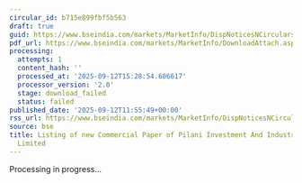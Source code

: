 ```yaml
---
circular_id: b715e899fbf5b563
draft: true
guid: https://www.bseindia.com/markets/MarketInfo/DispNoticesNCirculars.aspx?Noticeid={542B402F-14F5-4778-9C0E-1976DFE83892}&noticeno=20250912-70&dt=09/12/2025&icount=70&totcount=101&flag=0
pdf_url: https://www.bseindia.com/markets/MarketInfo/DownloadAttach.aspx?id=20250912-70&attachedId=
processing:
  attempts: 1
  content_hash: ''
  processed_at: '2025-09-12T15:28:54.606617'
  processor_version: '2.0'
  stage: download_failed
  status: failed
published_date: '2025-09-12T11:55:49+00:00'
rss_url: https://www.bseindia.com/markets/MarketInfo/DispNoticesNCirculars.aspx?Noticeid={542B402F-14F5-4778-9C0E-1976DFE83892}&noticeno=20250912-70&dt=09/12/2025&icount=70&totcount=101&flag=0
source: bse
title: Listing of new Commercial Paper of Pilani Investment And Industries Corporation
  Limited
---
```


Processing in progress...